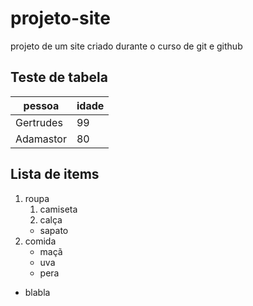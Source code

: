# projeto-site
 projeto de um site criado durante o curso de git e github

## Teste de tabela

pessoa|idade
------|-----
Gertrudes|99
Adamastor|80

## Lista de items

1. roupa
    1. camiseta
    2. calça
    * sapato
2. comida
    * maçã
    * uva
    * pera
* blabla

